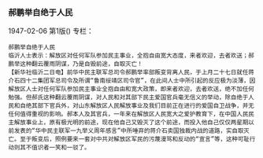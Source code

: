 ### 郝鹏举自绝于人民

1947-02-06
第1版()
专栏：

    郝鹏举自绝于人民
    临沂人士表示：解放区对任何军队参加民主事业，全抱自由宽大态度，来者欢迎，去者欢送；郝鹏举这种翻云覆雨阴谋，乃是自毁前途，自取灭亡！                
    【新华社临沂二日电】前华中民主联军总司令郝鹏举率部叛变背离人民，于上月二十七日就任蒋介石四十二集团军总司令及所谓“鲁南绥靖区司令官”，在此间人士中所引起的反应极为淡薄，因解放区人士对任何军队参加民主事业全抱自由和宽大政策，即来者欢迎，去者欢送，绝不加任何勉强。但郝氏这种翻云覆雨阴谋，对人民和对其部下民主爱国官兵毫无信义的举动，除自绝于人民和自绝其部下官兵外，对山东解放区人民解放事业及我们目前正在进行的爱国自卫战争，并无任何值得重视的影响。郝本人及其官兵，一年来在解放区人民宽大之爱护教育下，在中国人民民主解放事业上，原有极光明的前途，现在他自己又毁灭了这个前途，而投入他自己仅仅两星期以前发表的“华中民主联军一九举义周年感言”中所唾弃的蒋介石卖国独裁内战的道路，实自取灭亡。至于叛变后，照例要来一套对中共对解放区军民的污蔑漫骂和反动的“宣言”等，这种可耻行动则其不值识者一笑和一驳了。
